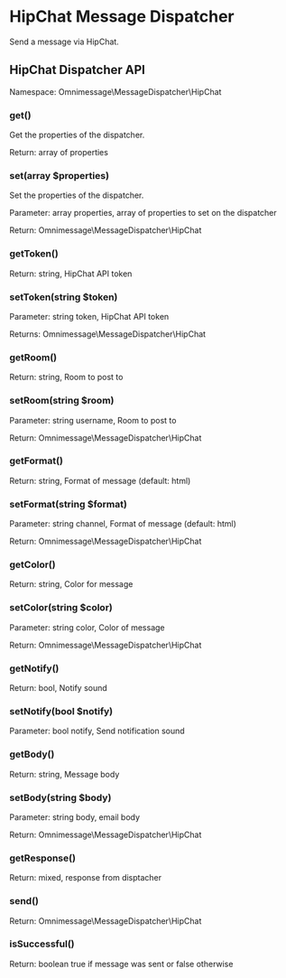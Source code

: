 # HipChat Message Dispatcher

Send a message via HipChat.

## HipChat Dispatcher API

Namespace: Omnimessage\MessageDispatcher\HipChat

### get()

Get the properties of the dispatcher.

Return: array of properties

### set(array $properties)

Set the properties of the dispatcher.

Parameter: array properties, array of properties to set on the dispatcher

Return: Omnimessage\MessageDispatcher\HipChat

### getToken()

Return: string, HipChat API token

### setToken(string $token)

Parameter: string token, HipChat API token

Returns: Omnimessage\MessageDispatcher\HipChat

### getRoom()

Return: string, Room to post to

### setRoom(string $room)

Parameter: string username, Room to post to

Return: Omnimessage\MessageDispatcher\HipChat

### getFormat()

Return: string, Format of message (default: html)

### setFormat(string $format)

Parameter: string channel, Format of message (default: html)

Return: Omnimessage\MessageDispatcher\HipChat

### getColor()

Return: string, Color for message

### setColor(string $color)

Parameter: string color, Color of message

Return: Omnimessage\MessageDispatcher\HipChat

### getNotify()

Return: bool, Notify sound

### setNotify(bool $notify)

Parameter: bool notify, Send notification sound

### getBody()

Return: string, Message body

### setBody(string $body)

Parameter: string body, email body

Return: Omnimessage\MessageDispatcher\HipChat

### getResponse()

Return: mixed, response from disptacher

### send()

Return: Omnimessage\MessageDispatcher\HipChat

### isSuccessful()

Return: boolean true if message was sent or false otherwise

